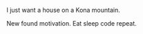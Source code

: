 I just want a house on a Kona mountain.

New found motivation. Eat sleep code repeat.




<!---
KonaGoals/KonaGoals is a ✨ special ✨ repository because its `README.md` (this file) appears on your GitHub profile.
You can click the Preview link to take a look at your changes.
--->
